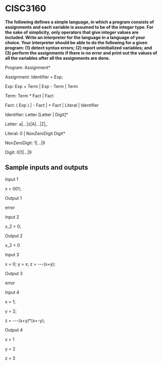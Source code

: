 # CISC3160
**The following defines a simple language, in which a program consists of assignments and each variable is 
assumed to be of the integer type. For the sake of simplicity, only operators that give integer values are 
included. Write an interpreter for the language in a language of your choice. Your interpreter should be able
to do the following for a given program: (1) detect syntax errors; (2) report uninitialized variables; and 
(3) perform the assignments if there is no error and print out the values of all the variables after all the 
assignments are done.**

Program:
  Assignment*

Assignment:
	Identifier = Exp;

Exp: 
	Exp + Term | Exp - Term | Term

Term:
	Term * Fact  | Fact

Fact:
	( Exp ) | - Fact | + Fact | Literal | Identifier

Identifier:
     	Letter [Letter | Digit]*

Letter:
	a|...|z|A|...|Z|_

Literal:
	0 | NonZeroDigit Digit*
		
NonZeroDigit:
	1|...|9

Digit:
	0|1|...|9
  
  
## Sample inputs and outputs

Input 1

x = 001;


Output 1

error


Input 2

x_2 = 0;


Output 2

x_2 = 0


Input 3

x = 0;
y = x;
z = ---(x+y);


Output 3

error


Input 4

x = 1;

y = 2;

z = ---(x+y)*(x+-y);


Output 4

x = 1

y = 2

z = 3
